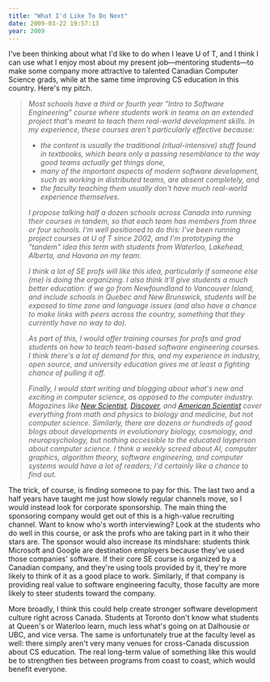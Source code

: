 ```yaml
---
title: "What I'd Like To Do Next"
date: 2009-03-22 19:57:13
year: 2009
---
```

I've been thinking about what I'd like to do when I leave U of T, and I think I can use what I enjoy most about my present job—mentoring students—to make some company more attractive to talented Canadian Computer Science grads, while at the same time improving CS education in this country.  Here's my pitch.
<blockquote><em></em>

<em>Most schools have a third or fourth year "Intro to Software Engineering" course where students work in teams on an extended project that's meant to teach them real-world development skills.  In my experience, these courses aren't particularly effective because:</em>
<ul>
  <li><em>the content is usually the traditional (ritual-intensive) stuff found in textbooks, which bears only a passing resemblance to the way good teams actually get things done,</em></li>
  <li><em>many of the important aspects of modern software development, such as working in distributed teams, are absent completely, and</em></li>
  <li><em>the faculty teaching them usually don't have much real-world experience themselves.</em></li>
</ul>
<em>I propose talking half a dozen schools across Canada into running their courses in tandem, so that each team has members from three or four schools.  I'm well positioned to do this: I've been running project courses at U of T since 2002, and I'm prototyping the "tandem" idea this term with students from Waterloo, Lakehead, Alberta, and Havana on my team.</em>

<em>I think a lot of SE profs will like this idea, particularly if someone else (me) is doing the organizing.  I also think it'll give students a much better education: if we go from Newfoundland to Vancouver Island, and include schools in Quebec and New Brunswick, students will be exposed to time zone and language issues (and also have a chance to make links with peers across the country, something that they currently have no way to do).</em>

<em>As part of this, I would offer training courses for profs and grad students on how to teach team-based software engineering courses.  I think there's a lot of demand for this, and my experience in industry, open source, and university education gives me at least a fighting chance of pulling it off.</em>

<em>Finally, I would start writing and blogging about what's new and exciting in computer <em>science</em>, as opposed to the computer industry.  Magazines like <a href="http://www.newscientist.com"><em>New Scientist</em></a>, <a href="http://discovermagazine.com"><em>Discover</em></a>, and <a href="http://www.americanscientist.org"><em>American Scientist</em></a> cover everything from math and physics to biology and medicine, but not computer science.  Similarly, there are dozens or hundreds of good blogs about developments in evolutionary biology, cosmology, and neuropsychology, but nothing accessible to the educated layperson about computer science.  I think a weekly screed about AI, computer graphics, algorithm theory, software engineering, and computer systems would have a lot of readers; I'd certainly like a chance to find out.</em>

<em></em></blockquote>
The trick, of course, is finding someone to pay for this.  The last two and a half years have taught me just how slowly regular channels move, so I would instead look for corporate sponsorship.  The main thing the sponsoring company would get out of this is a high-value recruiting channel.  Want to know who's worth interviewing?  Look at the students who do well in this course, or ask the profs who are taking part in it who their stars are.  The sponsor would also increase its mindshare: students think Microsoft and Google are destination employers because they've used those companies' software.  If their core SE course is organized by a Canadian company, and they're using tools provided by it, they're more likely to think of it as a good place to work. Similarly, if that company is providing real value to software engineering faculty, those faculty are more likely to steer students toward the company.

More broadly, I think this could help create stronger software development culture right across Canada.  Students at Toronto don't know what students at Queen's or Waterloo learn, much less what's going on at Dalhousie or UBC, and vice versa.  The same is unfortunately true at the faculty level as well: there simply aren't very many venues for cross-Canada discussion about CS education.  The real long-term value of something like this would be to strengthen ties between programs from coast to coast, which would benefit everyone.
